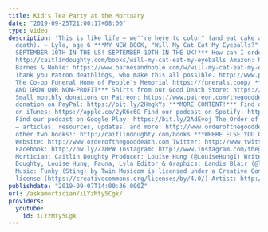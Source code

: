 ```yaml
---
title: Kid's Tea Party at the Mortuary
date: "2019-09-25T21:00:17+08:00"
type: video
description: 'This is like life – we''re here to color" (and eat cake and talk about
  death). – Lyla, age 6 ***MY NEW BOOK, "Will My Cat Eat My Eyeballs?" COMES OUT ON
  SEPTEMBER 10TH IN THE US! SEPTEMBER 19TH IN THE UK!*** How can I order it? My website:
  http://caitlindoughty.com/books/will-my-cat-eat-my-eyeballs Amazon: https://www.amazon.com/Will-Cat-Eat-Eyeballs-Questions/dp/039365270X/ref=sr_1_1?keywords=caitlin+doughty&qid=1567791602&s=gateway&sr=8-1
  Barnes & Noble: https://www.barnesandnoble.com/w/will-my-cat-eat-my-eyeballs-caitlin-doughty/1131110847?ean=9780393652703#/
  Thank you Patron deathlings, who make this all possible. http://www.patreon.com/thegooddeath
  The Co-op Funeral Home of People’s Memorial https://funerals.coop/ ***WAYS TO SUPPORT
  AND GROW OUR NON-PROFIT*** Shirts from our Good Death Store: https://thegooddeathstore.com/
  Small monthly donations on Patreon: https://www.patreon.com/thegooddeath A one time
  donation on PayPal: https://bit.ly/2HmgkYs ***MORE CONTENT!*** Find our podcast
  on iTunes: https://apple.co/2yK6c6G Find our podcast on Spotify: https://spoti.fi/2QZEVEM
  Find our podcast on Google Play: https://bit.ly/2AdEvoj The Order of the Good Death
  – articles, resources, updates, and more: http://www.orderofthegooddeath.com/ My
  other two books!: http://caitlindoughty.com/books ***WHERE ELSE YOU CAN FIND ME***
  Website: http://www.orderofthegooddeath.com Twitter: http://www.twitter.com/thegooddeath
  Facebook: http://ow.ly/Zz8PW Instagram: http://www.instagram.com/thegooddeath ***CREDITS***
  Mortician: Caitlin Doughty Producer: Louise Hung (@LouiseHung1) Writers: Caitlin
  Doughty, Louise Hung, Fauna, Lyla Editor & Graphics: Landis Blair (@landisblair)
  Music: Funky (Sting) by Twin Musicom is licensed under a Creative Commons Attribution
  license (https://creativecommons.org/licenses/by/4.0/) Artist: http://www.twinmusicom.org'
publishdate: "2019-09-07T14:00:36.000Z"
url: /askamortician/iLYzMty5Cgk/
providers:
  youtube:
    id: iLYzMty5Cgk
---
```

